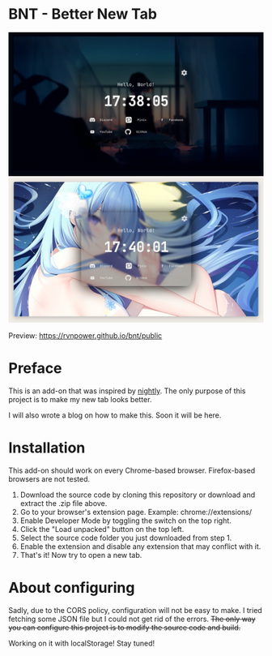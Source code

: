 # BNT - Better New Tab
![dark preview](https://raw.githubusercontent.com/rVnPower/bnt/svelte/preview/dark.png)
![light preview](https://raw.githubusercontent.com/rVnPower/bnt/svelte/preview/light.png)

Preview: https://rvnpower.github.io/bnt/public

# Preface
This is an add-on that was inspired by [nightly](https://github.com/damnitharshit/nightly).
The only purpose of this project is to make my new tab looks better.

I will also wrote a blog on how to make this. Soon it will be here.

# Installation
This add-on should work on every Chrome-based browser. Firefox-based browsers are not tested.

1. Download the source code by cloning this repository or download and extract the .zip file above.
2. Go to your browser's extension page. Example: chrome://extensions/
3. Enable Developer Mode by toggling the switch on the top right.
4. Click the "Load unpacked" button on the top left.
5. Select the source code folder you just downloaded from step 1.
6. Enable the extension and disable any extension that may conflict with it.
7. That's it! Now try to open a new tab.

# About configuring
Sadly, due to the CORS policy, configuration will not be easy to make. I tried fetching some JSON file but I could not get rid of the errors.
~~The only way you can configure this project is to modify the source code and build.~~

Working on it with localStorage! Stay tuned!
